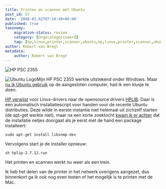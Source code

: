 ```yaml
---
title: Printen en scannen met Ubuntu
post_id: 57
date: '2008-02-02T07:10:49+00:00'
published: true
taxonomy:
    migration-status: review
    category: [Ongecategoriseerd]
    tag: [hp,linux,printer,scanner,ubuntu,hp,linux,printer,scanner,ubuntu]
author: Robert van Bregt
metadata:
    author: Robert van Bregt
---
```

![HP PSC 2355](http://breggologisch.files.wordpress.com/2008/02/hp-psc2355.jpg)

![Ubuntu Logo](http://breggologisch.files.wordpress.com/2008/02/ubuntu.thumbnail.png)Mijn HP PSC 2355 werkte uitstekend onder Windows. Maar [nu ik Ubuntu gebruik](http://breggologisch.wordpress.com/2007/12/30/ubuntu-opnieuw/) op de aangesloten computer, had ik een klusje te doen.

[HP verwijst](http://h10025.www1.hp.com/ewfrf/wc/softwareCategory?lc=nl&cc=nl&dlc=nl&product=422000) voor Linux-drivers naar de opensource drivers [HPLIB](http://hplip.sourceforge.net/). Daar is een automatisch installatiescript voor handen voor de recente Ubuntu distributies. Deze wilde in eerste instantie niet helemaal uit zichzelf starten (de apt-get werkte niet), maar na een korte zoektocht [kwam ik er achter](https://answers.launchpad.net/hplip/+question/21824) dat de installatie netjes doorgaat als je eerst met de hand een package installeert:

`sudo apt-get install libsnmp-dev`

Vervolgens start je de installer opnieuw:

`sh hplip-2.7.12.run`

Het printen en scannen werkt nu weer als een trein.

Ik heb het delen van de printer in het netwerk overigens aangezet, dus binnenkort ga ik ook nog even testen of het mogelijk is te printen met de Mac.